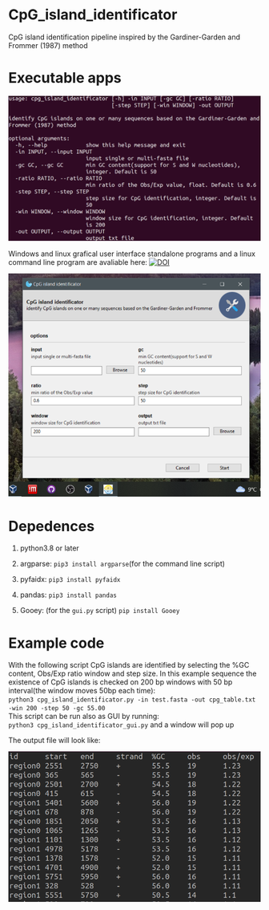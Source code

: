 # CpG_island_identificator 

CpG island identification pipeline inspired by the  Gardiner-Garden and Frommer (1987) method 

# **Executable apps**

![](img/arguments.png) 

Windows and linux grafical user interface standalone programs and a linux command line program are avaliable here: [![DOI](https://zenodo.org/badge/DOI/10.5281/zenodo.7264177.svg)](https://doi.org/10.5281/zenodo.7264177)

![](img/program_gui.png)

# **Depedences**

1. python3.8 or later

2. argparse: `pip3 install argparse`(for the command line script)  

3. pyfaidx: `pip3 install pyfaidx`

4. pandas: `pip3 install pandas`  

5. Gooey: (for the `gui.py` script) `pip install Gooey`


# **Example code**

 With the following script CpG islands are identified by selecting the %GC content, Obs/Exp ratio  window and step size. In this example sequence the existence of CpG islands is checked on 200 bp windows with 50 bp interval(the window moves 50bp each time):  
`python3 cpg_island_identificator.py -in test.fasta -out cpg_table.txt -win 200 -step 50 -gc 55.00`  
This script can be run also as GUI by running:   
`python3 cpg_island_identificator_gui.py` and a window will pop up

The output file will look like: 

![](img/example_output.png)
